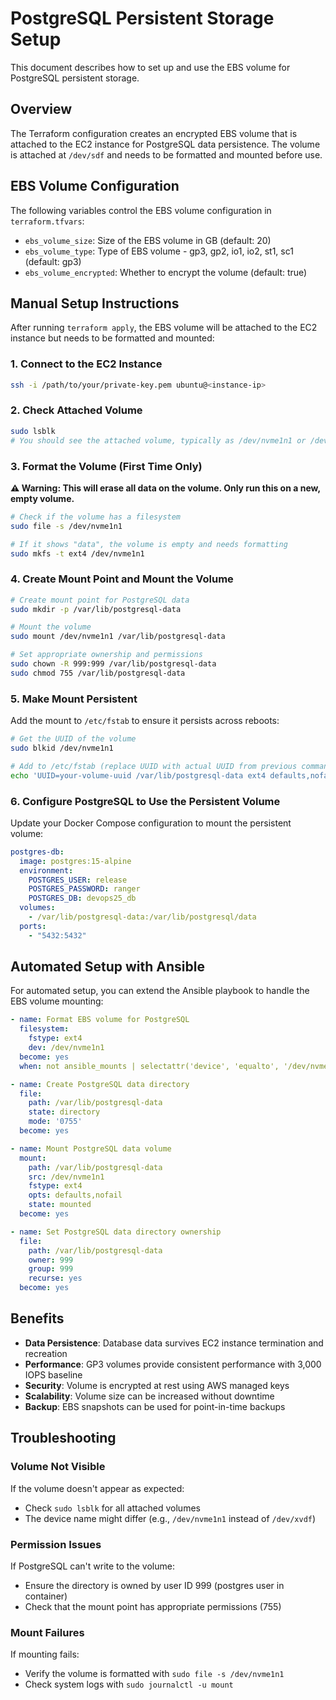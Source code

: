 # PostgreSQL Persistent Storage Setup

This document describes how to set up and use the EBS volume for PostgreSQL persistent storage.

## Overview

The Terraform configuration creates an encrypted EBS volume that is attached to the EC2 instance for PostgreSQL data persistence. The volume is attached at `/dev/sdf` and needs to be formatted and mounted before use.

## EBS Volume Configuration

The following variables control the EBS volume configuration in `terraform.tfvars`:

- `ebs_volume_size`: Size of the EBS volume in GB (default: 20)
- `ebs_volume_type`: Type of EBS volume - gp3, gp2, io1, io2, st1, sc1 (default: gp3)
- `ebs_volume_encrypted`: Whether to encrypt the volume (default: true)

## Manual Setup Instructions

After running `terraform apply`, the EBS volume will be attached to the EC2 instance but needs to be formatted and mounted:

### 1. Connect to the EC2 Instance

```bash
ssh -i /path/to/your/private-key.pem ubuntu@<instance-ip>
```

### 2. Check Attached Volume

```bash
sudo lsblk
# You should see the attached volume, typically as /dev/nvme1n1 or /dev/xvdf
```

### 3. Format the Volume (First Time Only)

**⚠️ Warning: This will erase all data on the volume. Only run this on a new, empty volume.**

```bash
# Check if the volume has a filesystem
sudo file -s /dev/nvme1n1

# If it shows "data", the volume is empty and needs formatting
sudo mkfs -t ext4 /dev/nvme1n1
```

### 4. Create Mount Point and Mount the Volume

```bash
# Create mount point for PostgreSQL data
sudo mkdir -p /var/lib/postgresql-data

# Mount the volume
sudo mount /dev/nvme1n1 /var/lib/postgresql-data

# Set appropriate ownership and permissions
sudo chown -R 999:999 /var/lib/postgresql-data
sudo chmod 755 /var/lib/postgresql-data
```

### 5. Make Mount Persistent

Add the mount to `/etc/fstab` to ensure it persists across reboots:

```bash
# Get the UUID of the volume
sudo blkid /dev/nvme1n1

# Add to /etc/fstab (replace UUID with actual UUID from previous command)
echo 'UUID=your-volume-uuid /var/lib/postgresql-data ext4 defaults,nofail 0 2' | sudo tee -a /etc/fstab
```

### 6. Configure PostgreSQL to Use the Persistent Volume

Update your Docker Compose configuration to mount the persistent volume:

```yaml
postgres-db:
  image: postgres:15-alpine
  environment:
    POSTGRES_USER: release
    POSTGRES_PASSWORD: ranger
    POSTGRES_DB: devops25_db
  volumes:
    - /var/lib/postgresql-data:/var/lib/postgresql/data
  ports:
    - "5432:5432"
```

## Automated Setup with Ansible

For automated setup, you can extend the Ansible playbook to handle the EBS volume mounting:

```yaml
- name: Format EBS volume for PostgreSQL
  filesystem:
    fstype: ext4
    dev: /dev/nvme1n1
  become: yes
  when: not ansible_mounts | selectattr('device', 'equalto', '/dev/nvme1n1') | list

- name: Create PostgreSQL data directory
  file:
    path: /var/lib/postgresql-data
    state: directory
    mode: '0755'
  become: yes

- name: Mount PostgreSQL data volume
  mount:
    path: /var/lib/postgresql-data
    src: /dev/nvme1n1
    fstype: ext4
    opts: defaults,nofail
    state: mounted
  become: yes

- name: Set PostgreSQL data directory ownership
  file:
    path: /var/lib/postgresql-data
    owner: 999
    group: 999
    recurse: yes
  become: yes
```

## Benefits

- **Data Persistence**: Database data survives EC2 instance termination and recreation
- **Performance**: GP3 volumes provide consistent performance with 3,000 IOPS baseline
- **Security**: Volume is encrypted at rest using AWS managed keys
- **Scalability**: Volume size can be increased without downtime
- **Backup**: EBS snapshots can be used for point-in-time backups

## Troubleshooting

### Volume Not Visible
If the volume doesn't appear as expected:
- Check `sudo lsblk` for all attached volumes
- The device name might differ (e.g., `/dev/nvme1n1` instead of `/dev/xvdf`)

### Permission Issues
If PostgreSQL can't write to the volume:
- Ensure the directory is owned by user ID 999 (postgres user in container)
- Check that the mount point has appropriate permissions (755)

### Mount Failures
If mounting fails:
- Verify the volume is formatted with `sudo file -s /dev/nvme1n1`
- Check system logs with `sudo journalctl -u mount`